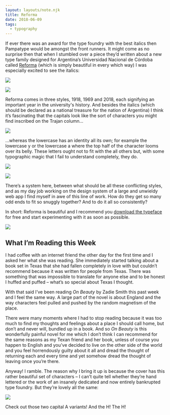 ```yaml
---
layout: layouts/note.njk
title: Reforma
date: 2018-06-09
tags:
  - typography
---
```


If ever there was an award for the type foundry with the best italics then Pampatype would be amongst the front runners. It might come as no surprise then that when I stumbled over a piece they’d written about a new type family designed for Argentina’s Universidad Nacional de Córdoba called [Reforma](https://pampatype.com/blog/reforma) (which is simply beautiful in every which way) I was especially excited to see the italics:

![](https://buttondown.s3.us-west-2.amazonaws.com/images/7942a6b2-4371-4835-9e2e-4f67be20e62a.png)

![](https://buttondown.s3.us-west-2.amazonaws.com/images/c2cc2e55-c42a-42a7-a1cc-49d6272fad31.png)

Reforma comes in three styles, 1918, 1969 and 2018, each signifying an important year in the university's history. And besides the italics (which should be declared as a national treasure for the nation of Argentina) I think it’s fascinating that the capitals look like the sort of characters you might find inscribed on the Trajan column...

![](https://buttondown.s3.us-west-2.amazonaws.com/images/fdeac51e-90ef-430e-b127-3eea22825ae3.png)

...whereas the lowercase has an identity all its own; for example the lowercase y or the lowercase a where the top half of the character looms over its belly. These letters ought not to fit with the all others but, with some typographic magic that I fail to understand completely, they do.

![](https://buttondown.s3.us-west-2.amazonaws.com/images/1dda5bd5-ecb7-4f11-80f3-20dd85c3a22f.png)

![](https://buttondown.s3.us-west-2.amazonaws.com/images/d1cd9d6f-46a3-4399-977f-6aa06140a9c8.png)

There’s a system here, between what should be all these conflicting styles, and as my day job working on the design system of a large and unwieldy web app I find myself in awe of this line of work. How do they get so many odd ends to fit so snuggly together? And to do it all so consistently?

In short: Reforma is beautiful and I recommend you [download the typeface](https://pampatype.com/reforma) for free and start experimenting with it as soon as possible.

![](https://buttondown.s3.us-west-2.amazonaws.com/images/44060c8c-ac57-4056-a2a6-f3dd65e1994d.png)

## What I’m Reading this Week

I had coffee with an internet friend the other day for the first time and I asked her what she was reading. She immediately started talking about a book set in Texas that she had fallen completely in love with but couldn’t recommend because it was written for people from Texas. There was something that was impossible to translate for anyone else and to be honest I huffed and puffed – what’s so special about Texas I thought.

With that said I’ve been reading _On Beauty_ by Zadie Smith this past week and I feel the same way. A large part of the novel is about England and the way characters feel pulled and pushed by the random magnetism of the place.

There were many moments where I had to stop reading because it was too much to find my thoughts and feelings about a place I should call home, but don’t and never will, bundled up in a book. And so _On Beauty_ is this wonderfully painful novel for me which I don’t think I can recommend for the same reasons as my Texan friend and her book, unless of course you happen to English and you’ve decided to live on the other side of the world and you feel horrendously guilty about it all and dread the thought of returning each and every time and yet somehow dread the thought of leaving once you’re there.

Anyway! I ramble. The reason why I bring it up is because the cover has this rather beautiful set of characters – I can’t quite tell whether they’re hand lettered or the work of an insanely dedicated and now entirely bankrupted type foundry. But they’re lovely all the same:

![](https://buttondown.s3.us-west-2.amazonaws.com/images/c31e3258-1e17-4735-bd6c-3e8d1b0e276c.jpg)

Check out those two capital A variants! And the H! The H!
